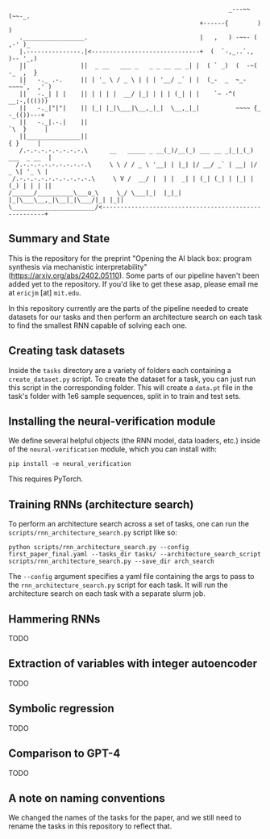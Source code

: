 
```
                                                             _---~~(~~-_.
                                                     +------{        )   )
   ._________________.                               |   ,   ) -~~- ( ,-' )_
   |.---------------.|<------------------------------+  (  `-,_..`., )-- '_,)
   ||               ||  _ __   ___ _   _ _ __ __ _| |  ( ` _)  (  -~( -_ `,  }
   ||   -._ .-.     || | '_ \ / _ \ | | | '__/ _` | |  (_-  _  ~_-~~~~`,  ,' )
   ||   -._| | |    || | | | |  __/ |_| | | | (_| | |    `~ -^(    __;-,((()))
   ||   -._|"|"|    || |_| |_|\___|\__,_|_|  \__,_|_|          ~~~~ {_ -_(())---+
   ||   -._|.-.|    ||                                                `\  }     |
   ||_______________||                                                  { }     |
   /.-.-.-.-.-.-.-.-.\      __   _____ _ __(_)/__(_) ___ __ _|_|_(_) ___  _ __  |
  /.-.-.-.-.-.-.-.-.-.\     \ \ / / _ \ '__| | |_| |/ __/ _` | __| |/ _ \| '_ \ |
 /.-.-.-.-.-.-.-.-.-.-.\     \ V /  __/ |  | |  _| | (_| (_| | |_| | (_) | | | ||
/______/__________\___o_\     \_/ \___|_|  |_|_| |_|\___\__,_|\__|_|\___/|_| |_||
\_______________________/<------------------------------------------------------+
```

## Summary and State

This is the repository for the preprint "Opening the AI black box: program synthesis via mechanistic interpretability" (https://arxiv.org/abs/2402.05110). Some parts of our pipeline haven't been added yet to the repository. If you'd like to get these asap, please email me at `ericjm` [at] `mit.edu`. 

In this repository currently are the parts of the pipeline needed to create datasets for our tasks and then perform an architecture search on each task to find the smallest RNN capable of solving each one.

## Creating task datasets

Inside the `tasks` directory are a variety of folders each containing a `create_dataset.py` script. To create the dataset for a task, you can just run this script in the corresponding folder. This will create a `data.pt` file in the task's folder with 1e6 sample sequences, split in to train and test sets.

## Installing the neural-verification module
We define several helpful objects (the RNN model, data loaders, etc.) inside of the `neural-verification` module, which you can install with:
```
pip install -e neural_verification
```
This requires PyTorch.

## Training RNNs (architecture search)

To perform an architecture search across a set of tasks, one can run the `scripts/rnn_architecture_search.py` script like so:
```
python scripts/rnn_architecture_search.py --config first_paper_final.yaml --tasks_dir tasks/ --architecture_search_script scripts/rnn_architecture_search.py --save_dir arch_search
```

The `--config` argument specifies a yaml file containing the args to pass to the `rnn_architecture_search.py` script for each task. It will run the architecture search on each task with a separate slurm job.


## Hammering RNNs
TODO

## Extraction of variables with integer autoencoder
TODO

## Symbolic regression
TODO

## Comparison to GPT-4
TODO

## A note on naming conventions
We changed the names of the tasks for the paper, and we still need to rename the tasks in this repository to reflect that.

